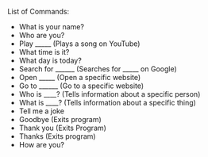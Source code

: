 List of Commands:
- What is your name?
- Who are you?
- Play _____ (Plays a song on YouTube)
- What time is it?
- What day is today?
- Search for ______ (Searches for _____ on Google)
- Open _____ (Open a specific website)
- Go to ______ (Go to a specific website)
- Who is ____? (Tells information about a specific person)
- What is ____? (Tells information about a specific thing)
- Tell me a joke 
- Goodbye (Exits program)
- Thank you (Exits Program)
- Thanks (Exits program)
- How are you?